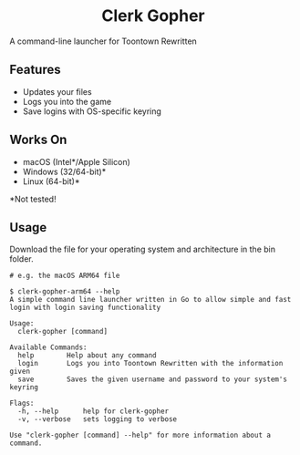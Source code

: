 <h1 align="center"> Clerk Gopher </h1>

A command-line launcher for Toontown Rewritten

## Features
- Updates your files
- Logs you into the game
- Save logins with OS-specific keyring

## Works On
- macOS (Intel*/Apple Silicon)
- Windows (32/64-bit)*
- Linux (64-bit)*

*Not tested!

## Usage

Download the file for your operating system and architecture in the bin folder.

```
# e.g. the macOS ARM64 file

$ clerk-gopher-arm64 --help
A simple command line launcher written in Go to allow simple and fast login with login saving functionality

Usage:
  clerk-gopher [command]

Available Commands:
  help        Help about any command
  login       Logs you into Toontown Rewritten with the information given
  save        Saves the given username and password to your system's keyring

Flags:
  -h, --help      help for clerk-gopher
  -v, --verbose   sets logging to verbose

Use "clerk-gopher [command] --help" for more information about a command.
```
